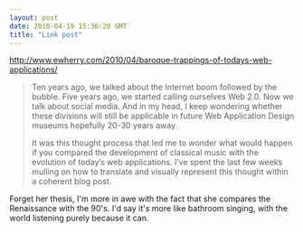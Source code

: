 ```yaml
---
layout: post
date: 2010-04-19 15:36:20 GMT
title: "Link post"
---
```

<http://www.ewherry.com/2010/04/baroque-trappings-of-todays-web-applications/>

> Ten years ago, we talked about the Internet boom followed by the bubble. Five years ago, we started calling ourselves Web 2.0. Now we talk about social media. And in my head, I keep wondering whether these divisions will still be applicable in future Web Application Design museums hopefully 20-30 years away.
> 
> It was this thought process that led me to wonder what would happen if you compared the development of classical music with the evolution of today’s web applications. I’ve spent the last few weeks mulling on how to translate and visually represent this thought within a coherent blog post.

Forget her thesis, I'm more in awe with the fact that she compares the Renaissance with the 90's.  I'd say it's more like bathroom singing, with the world listening purely because it can.